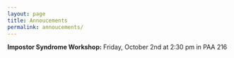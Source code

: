 ```yaml
---
layout: page
title: Annoucements
permalink: annoucements/
---
```


**Impostor Syndrome Workshop:** Friday, October 2nd at 2:30 pm in PAA 216